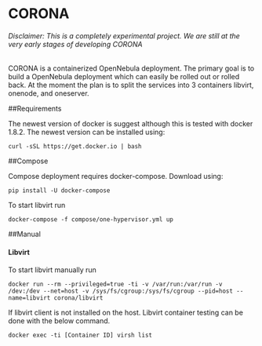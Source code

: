 # CORONA
###### Disclaimer: This is a completely experimental project.  We are still at the very early stages of developing CORONA

CORONA is a containerized OpenNebula deployment.  The primary goal is to build a OpenNebula deployment which can easily be rolled out or rolled back.  At the moment the plan is to split the services into 3 containers libvirt, onenode, and oneserver.

##Requirements

The newest version of docker is suggest although this is tested with docker 1.8.2.  The newest version can be installed using:

```
curl -sSL https://get.docker.io | bash
```

##Compose

Compose deployment requires docker-compose.  Download using:

```
pip install -U docker-compose
```

To start libvirt run

```
docker-compose -f compose/one-hypervisor.yml up
```

##Manual
#### Libvirt

To start libvirt manually run

```
docker run --rm --privileged=true -ti -v /var/run:/var/run -v /dev:/dev --net=host -v /sys/fs/cgroup:/sys/fs/cgroup --pid=host --name=libvirt corona/libvirt
```

If libvirt client is not installed on the host.  Libvirt container testing can be done with the below command.

```
docker exec -ti [Container ID] virsh list
```